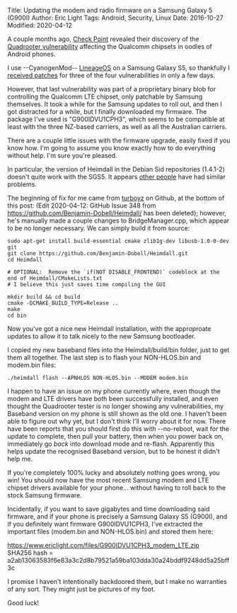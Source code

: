 Title: Updating the modem and radio firmware on a Samsung Galaxy 5 (G900I)
Author: Eric Light
Tags: Android, Security, Linux
Date: 2016-10-27
Modified: 2020-04-12

A couple months ago, [Check Point](http://www.checkpoint.com) revealed their discovery of the [Quadrooter vulnerability](http://blog.checkpoint.com/2016/08/07/quadrooter/) affecting the Qualcomm chipsets in oodles of Android phones.

I use --CyanogenMod-- [LineageOS](http://www.lineageos.org) on a Samsung Galaxy S5, so thankfully I [received patches](https://web.archive.org/web/20161223020015/http://www.cyanogenmod.org/blog/cm-13-0-release-znh5y) for three of the four vulnerabilities in only a few days.

However, that last vulnerability was part of a proprietary binary blob for controlling the Qualcomm LTE chipset, only patchable by Samsung themselves.  It took a while for the Samsung updates to roll out, and then I got distracted for a while, but I finally downloaded my firmware.  The package I've used is "G900IDVU1CPH3", which seems to be compatible at least with the three NZ-based carriers, as well as all the Australian carriers.

There are a couple little issues with the firmware upgrade, easily fixed if you know how.  I'm going to assume you know exactly how to do everything without help.  I'm sure you're pleased.

In particular, the version of Heimdall in the Debian Sid repositories (1.4.1-2) doesn't quite work with the SGS5.  It appears [other people](https://www.google.com/search?q=ERROR%3A+Failed+to+send+request+to+end+PIT+file+transfer%21+samsung) have had similar problems.

The beginning of fix for me came from [turboyz](https://github.com/turboyz) on Github, at the bottom of this post:  (Edit 2020-04-12: GitHub Issue 348 from <https://github.com/Benjamin-Dobell/Heimdall/> has been deleted); however, he's manually made a couple changes to BridgeManager.cpp, which appear to be no longer necessary.  We can simply build it from source:

    sudo apt-get install build-essential cmake zlib1g-dev libusb-1.0-0-dev git
    git clone https://github.com/Benjamin-Dobell/Heimdall.git
    cd Heimdall

    # OPTIONAL:  Remove the `if(NOT DISABLE_FRONTEND)` codeblock at the end of Heimdall/CMakeLists.txt
    # I believe this just saves time compiling the GUI
    
    mkdir build && cd build
    cmake -DCMAKE_BUILD_TYPE=Release ..
    make
    cd bin 

Now you've got a nice new Heimdall installation, with the approproate updates to allow it to talk nicely to the new Samsung bootloader.

I copied my new baseband files into the Heimdall/build/bin folder, just to get them all together.  The last step is to flash your NON-HLOS.bin and modem.bin files:

    ./heimdall flash --APNHLOS NON-HLOS.bin --MODEM modem.bin

I happen to have an issue on my phone currently where, even though the modem and LTE drivers have both been successfully installed, and even thought the Quadrooter tester is no longer showing any vulnerabilities, my Baseband version on my phone is still shown as the old one.  I haven't been able to figure out why yet, but I don't think I'll worry about it for now.  There have been reports that you should first do this with --no-reboot, wait for the update to complete, then pull your battery, then when you power back on, immediately go _back_ into download mode and re-flash.  Apparently this helps update the recognised Baseband version, but to be honest it didn't help me.

If you're completely 100% lucky and absolutely nothing goes wrong, you win!  You should now have the most recent Samsung modem and LTE chipset drivers available for your phone... without having to roll back to the stock Samsung firmware.

Incidentally, if you want to save gigabytes and time downloading said firmware, and if your phone is precisely a Samsung Galaxy S5 (G900I), and if you definitely want firmware G900IDVU1CPH3, I've extracted the important files (modem.bin and NON-HLOS.bin) and stored them here:

<https://www.ericlight.com/files/G900IDVU1CPH3_modem_LTE.zip>  
SHA256 hash = a2ab13063583f6e83a3c2d8b79521a59ba103dda30a24bddf9248dd5a25bff3c  

I promise I haven't intentionally backdoored them, but I make no warranties of any sort.  They might just be pictures of my foot.

Good luck!
